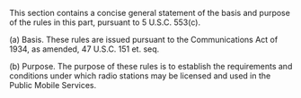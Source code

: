 This section contains a concise general statement of the basis and purpose of the rules in this part, pursuant to 5 U.S.C. 553(c).

(a) Basis. These rules are issued pursuant to the Communications Act of 1934, as amended, 47 U.S.C. 151 et. seq.
                      

(b) Purpose. The purpose of these rules is to establish the requirements and conditions under which radio stations may be licensed and used in the Public Mobile Services.

